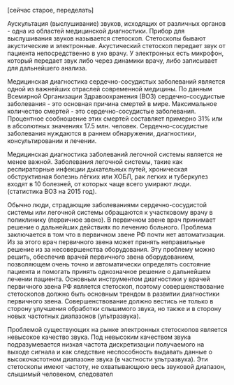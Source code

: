 [сейчас старое, переделать]

Аускультация (выслушивание) звуков, исходящих от различных органов - одна из областей медицинской диагностики. Прибор для выслушивания звуков называется стетоскоп. Стетоскопы бывают акустические и электронные. Акустический стетоскоп передает звук от пациента непосредственно в ухо врачу. У электронных есть микрофон, который передает звук либо через динамики врачу, либо записывает для дальнейшего анализа.

Медицинская диагностика сердечно-сосудистых заболеваний является одной из важнейших отраслей современной медицины. По данным Всемирной Организации Здравоохранения (ВОЗ) сердечно-сосудистые заболевания - это основная причина смертей в мире. Максимальное количество смертей - это сердечно-сосудистые заболевания. Процентное сообношение этих смертей составляет примерно 31% или в абсолютных значениях  17.5 млн. человек. Сердечно-сосудистые заболевания нуждаются в раннем обнаружении, диагностики, консультировании и лечении.

Медицинская диагностика заболеваний легочной системы является не менее важной. Заболевания легочной системы, такие как респираторные инфекции дыхательных путей, хроническая обструктивная болезнь лёгких или ХОБЛ, рак легких и туберкулез входят в 10 болезней, от которых чаще всего умирают люди. (статистика ВОЗ на 2015 год).

Обычно люди, страдающие заболеваниями сердечно-сосудистой системы или легочной системы обращаются к участковому врачу в поликлинику (первичное звено). В первичном звене врач принимает решение о дальнейших действиях по лечению больного. Проблема заключается в том что в первичном звене РФ почти нет автоматизации. Из за этого врач первичного звена может принять неправильные решение из за несовершенства оборудования. Эту проблему можно решить, обеспечив врачей первичного звена оборудованием, позволяющем очень точно и автоматически определять состояние пациента и помогать принять однозначное решение о дальнейшем лечении пациента. Основным инструментом диагностики у врачей первичного звена РФ является стетоскоп, поэтому совершенствование стетоскопов должно быть основным трендом в развитии диагностики первичного звена. Совершенствование должно вестись не только в сторону улучшения обработки слышимого звука, но также и в сторону новых частотных диапазонов (ультразвука).

Проблемой существующих на рынке электронных стетоскопов является невысокое качество звука. Под невысоким качеством звука подразумевается низкая частота дискретизации получаемого на выходе сигнала и как следствие неспособность выдавать данные о высокочастотном диапазоне звука (в частности ультразвука). Эти стетоскопы имеют частоту, не охватывающюю весь звуковой диапазон, слышимый человеком, следовател
